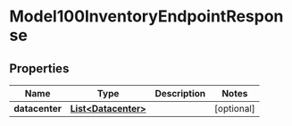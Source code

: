 
# Model100InventoryEndpointResponse

## Properties
Name | Type | Description | Notes
------------ | ------------- | ------------- | -------------
**datacenter** | [**List&lt;Datacenter&gt;**](Datacenter.md) |  |  [optional]



